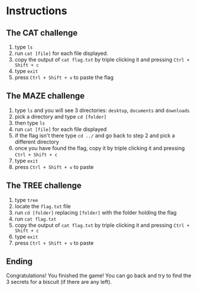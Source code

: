 # Instructions

##  The CAT challenge

1. type `ls`
2. run `cat [file]` for each file displayed.
3. copy the output of `cat flag.txt` by triple clicking it and pressing `Ctrl + Shift + c`
4. type `exit`
5. press `Ctrl + Shift + v` to paste the flag

## The MAZE challenge

1. type `ls` and you will see 3 directories: `desktop`, `documents` and `downloads`
2. pick a directory and type `cd [folder]`
3. then type `ls`
4. run `cat [file]` for each file displayed
5. if the flag isn't there type `cd ../` and go back to step 2 and pick a different directory
6. once you have found the flag, copy it by triple clicking it and pressing `Ctrl + Shift + c`
7. type `exit`
8. press `Ctrl + Shift + v` to paste

## The TREE challenge

1. type `tree`
2. locate the `flag.txt` file
3. run `cd [folder]` replacing `[folder]` with the folder holding the flag
4. run `cat flag.txt`
5. copy the output of `cat flag.txt` by triple clicking it and pressing `Ctrl + Shift + c`
6. type `exit`
7. press `Ctrl + Shift + v` to paste


## Ending

Congratulations! You finished the game! You can go back and try to find the 3 secrets for a biscuit (if there are any left).



